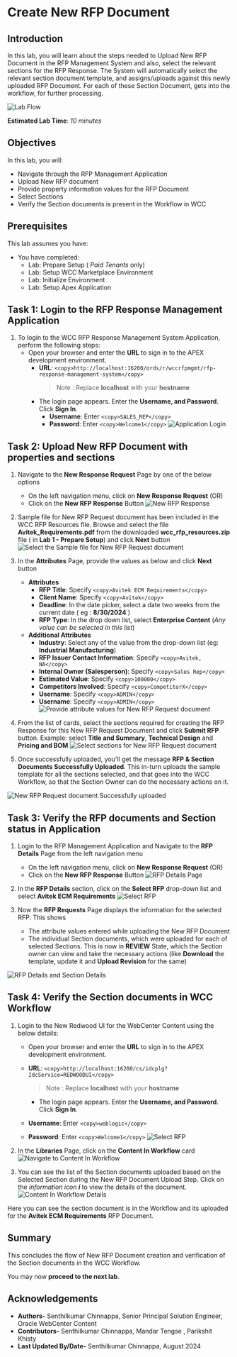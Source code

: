 # Create New RFP Document

## Introduction

In this lab, you will learn about the steps needed to Upload New RFP Document in the RFP Management System and also, select the relevant sections for the RFP Response. The System will automatically select the relevant section document template, and assigns/uploads against this newly uploaded RFP Document. For each of these Section Document, gets into the workflow, for further processing.

  ![Lab Flow](./images/create_new_rfp_flow.png "Create New RFP Document - Lab Flow")

**Estimated Lab Time**: *10 minutes*

## Objectives

In this lab, you will:

* Navigate through the RFP Management Application
* Upload New RFP document
* Provide property information values for the RFP Document
* Select Sections
* Verify the Section documents is present in the Workflow in WCC

## Prerequisites

This lab assumes you have:

* You have completed:
  * Lab: Prepare Setup ( *Paid Tenants* only)
  * Lab: Setup WCC Marketplace Environment
  * Lab: Initialize Environment
  * Lab: Setup Apex Application

## Task 1: Login to the RFP Response Management Application

1. To login to the WCC RFP Response Management System Application, perform the following steps:
    * Open your browser and enter the **URL** to sign in to the APEX development environment.
        * **URL**:
                    ```
                    <copy>http://localhost:16200/ords/r/wccrfpmgmt/rfp-response-management-system</copy>
                    ```
            > Note : Replace **localhost** with your **hostname**
        * The login page appears. Enter the **Username, and Password**. Click **Sign In**.
            * **Username**: Enter
                        ```
                        <copy>SALES_REP</copy>
                        ```
            * **Password**: Enter
                        ```
                        <copy>Welcome1</copy>
                        ```
  ![Application Login](images/apex_setup_task5_step1.png "Login to APEX Application")

## Task 2: Upload New RFP Document with properties and sections

1. Navigate to the **New Response Request** Page by one of the below options
    * On the left navigation menu, click on **New Response Request**
        (OR)
    * Click on the **New RFP Response** Button
  ![New RFP Response](images/create_new_rfp_task1_step2.png "New RFP Response")

2. Sample file for New RFP Request document has been included in the WCC RFP Resources file. Browse and select the file **Avitek_Requirements.pdf** from the downloaded **wcc_rfp_resources.zip** file ( in **Lab 1 - Prepare Setup**) and click **Next** button
  ![Select the Sample file for New RFP Request document](images/create_new_rfp_task1_step3.png "Select the Sample file for New RFP Request document")

3. In the **Attributes** Page, provide the values as below and click **Next** button
    * **Attributes**
        * **RFP Title**: Specify
                ```
                <copy>Avitek ECM Requirements</copy>
                ```
        * **Client Name**: Specify
                ```
                <copy>Avitek</copy>
                ```
        * **Deadline**: In the date picker, select a date two weeks from the current date ( eg : **8/30/2024** )
        * **RFP Type**: In the drop down list, select **Enterprise Content** (*Any value can be selected in this list*)
    * **Additional Attributes**
        * **Industry**: Select any of the value from the drop-down list (eg: **Industrial Manufacturing**)
        * **RFP Issuer Contact Information**: Specify
                ```
                <copy>Avitek, NA</copy>
                ```
        * **Internal Owner (Salesperson)**: Specify
                ```
                <copy>Sales Rep</copy>
                ```
        * **Estimated Value**: Specify
                ```
                <copy>100000</copy>
                ```
        * **Competitors Involved**: Specify
                ```
                <copy>CompetitorX</copy>
                ```
        * **Username**: Specify
                ```
                <copy>ADMIN</copy>
                ```
        * **Username**: Specify
                ```
                <copy>ADMIN</copy>
                ```
  ![Provide attribute values for New RFP Request document](images/create_new_rfp_task1_step4.png "Provide attribute values for New RFP Request document")

4. From the list of cards, select the sections required for creating the RFP Response for this New RFP Request Document and click **Submit RFP** button.
    Example: select **Title and Summary**, **Technical Design** and **Pricing and BOM**
  ![Select sections for New RFP Request document](images/create_new_rfp_task1_step5.png "Select sections for New RFP Request document")

5. Once successfully uploaded, you'll get the message **RFP & Section Documents Successfully Uploaded**. This in-turn uploads the sample template for all the sections selected, and that goes into the WCC Workflow, so that the Section Owner can do the necessary actions on it.

  ![New RFP Request document Successfully uploaded](images/create_new_rfp_task1_step6.png "New RFP Request document Successfully uploaded")

## Task 3: Verify the RFP documents and Section status in Application

1. Login to the RFP Management Application and Navigate to the **RFP Details** Page from the left navigation menu
    * On the left navigation menu, click on **New Response Request**
        (OR)
    * Click on the **New RFP Response** Button
  ![RFP Details Page](images/create_new_rfp_task3_step1.png "RFP Details Page")

2. In the **RFP Details** section, click on the **Select RFP** drop-down list and select **Avitek ECM Requirements**
  ![Select RFP](images/create_new_rfp_task3_step2.png "Select the uploaded RFP")

3. Now the **RFP Requests** Page displays the information for the selected RFP. This shows
    * The attribute values entered while uploading the New RFP Document
    * The individual Section documents, which were uploaded for each of selected Sections. This is now in **REVIEW** State, which the Section owner can view and take the necessary actions (like **Download** the template, update it and **Upload Revision** for the same)

  ![RFP Details and Section Details](images/create_new_rfp_task3_step3.png "RFP Details and Section Details")

## Task 4: Verify the Section documents in WCC Workflow

1. Login to the New Redwood UI for the WebCenter Content using the below details:
    * Open your browser and enter the **URL** to sign in to the APEX development environment.

    * **URL**:
                ```
                <copy>http://localhost:16200/cs/idcplg?IdcService=REDWOODUI</copy>
                ```
        > Note : Replace **localhost** with your **hostname**

        * The login page appears. Enter the **Username, and Password**. Click **Sign In**.

    * **Username**: Enter
                ```
                <copy>weblogic</copy>
                ```
    * **Password**: Enter
                ```
                <copy>Welcome1</copy>
                ```
  ![Select RFP](images/create_new_rfp_task4_step1.png "Select the uploaded RFP")

2. In the **Libraries** Page, click on the **Content In Workflow** card
  ![Navigate to Content In Workflow](images/create_new_rfp_task4_step2.png "Navigate to Content In Workflow")

3. You can see the list of the Section documents uploaded based on the Selected Section during the New RFP Document Upload Step. Click on the *information icon* ***i*** to view the details of the document.
![Content In Workflow Details](images/create_new_rfp_task4_step3.png "Content In Workflow Details")

 Here you can see the section document is in the Workflow and its uploaded for the **Avitek ECM Requirements** RFP Document.

## Summary

 This concludes the flow of New RFP Document creation and verification of the Section documents in the WCC Workflow.

 You may now **proceed to the next lab**.

## Acknowledgements

* **Authors-** Senthilkumar Chinnappa, Senior Principal Solution Engineer, Oracle WebCenter Content
* **Contributors-** Senthilkumar Chinnappa, Mandar Tengse , Parikshit Khisty
* **Last Updated By/Date-** Senthilkumar Chinnappa, August 2024
